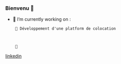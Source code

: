 ### Bienvenu  👋

- 🔭 I’m currently working on : 

       🌱 Développement d'une platform de colocation
      
      
       
       👯 

[linkedin](https://www.linkedin.com/in/elmi-diraneh-86a0331b7/)
